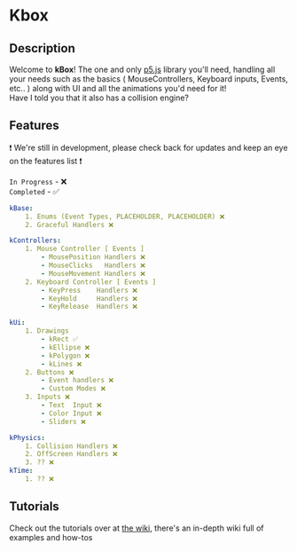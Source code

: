 # Kbox

## Description
Welcome to **kBox**! The one and only [p5.js](https://p5js.org/) library you'll need, handling all your needs such as the basics ( MouseControllers, Keyboard inputs, Events, etc.. ) along with UI and all the animations you'd need for it!  
Have I told you that it also has a collision engine?

## Features
❗ We're still in development, please check back for updates and keep an eye on the features list ❗

`In Progress` - ❌  
`Completed`   - ✅

```yaml
kBase:
    1. Enums (Event Types, PLACEHOLDER, PLACEHOLDER) ❌
    2. Graceful Handlers ❌

kControllers:
    1. Mouse Controller [ Events ]
        - MousePosition Handlers ❌
        - MouseClicks   Handlers ❌
        - MouseMovement Handlers ❌
    2. Keyboard Controller [ Events ]
        - KeyPress    Handlers ❌
        - KeyHold     Handlers ❌
        - KeyRelease  Handlers ❌

kUi:
    1. Drawings
        - kRect ✅
        - kEllipse ❌
        - kPolygon ❌
        - kLines ❌
    2. Buttons ❌
        - Event handlers ❌
        - Custom Modes ❌
    3. Inputs ❌
        - Text  Input ❌
        - Color Input ❌
        - Sliders ❌

kPhysics:
    1. Collision Handlers ❌
    2. OffScreen Handlers ❌
    3. ?? ❌
kTime:
    1. ?? ❌

```

## Tutorials
Check out the tutorials over at [the wiki](__blank), there's an in-depth wiki full of examples and how-tos